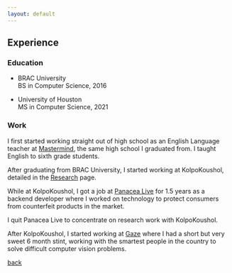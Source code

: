 ```yaml
---
layout: default
---
```


## Experience

### Education
* BRAC University  
BS in Computer Science, 2016

* University of Houston  
MS in Computer Science, 2021


### Work

I first started working straight out of high school as an English Language  teacher at [Mastermind](https://www.mastermindschool.org/), the same high school I graduated from. I taught English to sixth grade students.

After graduating from BRAC University, I started working at KolpoKoushol, detailed in the [Research](../pages/research) page.

While at KolpoKoushol, I got a job at [Panacea Live](https://www.panacea.live/) for 1.5 years as a backend developer where I worked on technology to protect consumers from counterfeit products in the market.

I quit Panacea Live to concentrate on research work with KolpoKoushol.

After KolpoKoushol, I started working at [Gaze](https://gaze.ai) where I had a short but very sweet 6 month stint, working with the smartest people in the country to solve difficult computer vision problems.


[back](./)
